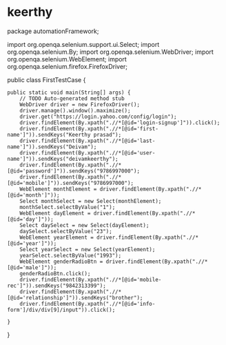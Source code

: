 # keerthy
package automationFramework;

import org.openqa.selenium.support.ui.Select;
import org.openqa.selenium.By;
import org.openqa.selenium.WebDriver;
import org.openqa.selenium.WebElement;
import org.openqa.selenium.firefox.FirefoxDriver;

public class FirstTestCase {

	public static void main(String[] args) {
		// TODO Auto-generated method stub
		WebDriver driver = new FirefoxDriver();
		driver.manage().window().maximize();
		driver.get("https://login.yahoo.com/config/login");
		driver.findElement(By.xpath(".//*[@id='login-signup']")).click();
		driver.findElement(By.xpath(".//*[@id='first-name']")).sendKeys("Keerthy prasad");
		driver.findElement(By.xpath(".//*[@id='last-name']")).sendKeys("Deivam");
		driver.findElement(By.xpath(".//*[@id='user-name']")).sendKeys("deivamkeerthy");
		driver.findElement(By.xpath(".//*[@id='password']")).sendKeys("9786997000");
		driver.findElement(By.xpath(".//*[@id='mobile']")).sendKeys("9786997000");		
		WebElement monthElement = driver.findElement(By.xpath(".//*[@id='month']"));
		Select monthSelect = new Select(monthElement);
		monthSelect.selectByValue("1");
		WebElement dayElement = driver.findElement(By.xpath(".//*[@id='day']"));
		Select daySelect = new Select(dayElement);
		daySelect.selectByValue("23");
		WebElement yearElement = driver.findElement(By.xpath(".//*[@id='year']"));
		Select yearSelect = new Select(yearElement);
		yearSelect.selectByValue("1993");
		WebElement genderRadioBtn = driver.findElement(By.xpath(".//*[@id='male']"));
		genderRadioBtn.click();
		driver.findElement(By.xpath(".//*[@id='mobile-rec']")).sendKeys("9842313399");
		driver.findElement(By.xpath(".//*[@id='relationship']")).sendKeys("brother");
		driver.findElement(By.xpath(".//*[@id='info-form']/div/div[9]/input")).click();		

	}

}
